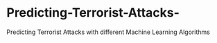 # Predicting-Terrorist-Attacks-
Predicting Terrorist Attacks with different Machine Learning Algorithms 
